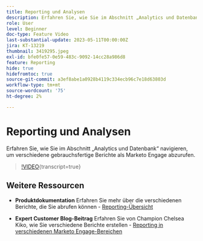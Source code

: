 ```yaml
---
title: Reporting und Analysen
description: Erfahren Sie, wie Sie im Abschnitt „Analytics und Datenbank“ navigieren, um verschiedene gebrauchsfertige Berichte als Marketo Engage abzurufen.
role: User
level: Beginner
doc-type: Feature Video
last-substantial-update: 2023-05-11T00:00:00Z
jira: KT-13219
thumbnail: 3419295.jpeg
exl-id: bfe0fe57-0e59-483c-9092-14cc28a986d8
feature: Reporting
hide: true
hidefromtoc: true
source-git-commit: a3ef8abe1a0928b4119c334ecb96c7e18d63803d
workflow-type: tm+mt
source-wordcount: '75'
ht-degree: 2%

---
```


# Reporting und Analysen

Erfahren Sie, wie Sie im Abschnitt „Analytics und Datenbank“ navigieren, um verschiedene gebrauchsfertige Berichte als Marketo Engage abzurufen.

>[!VIDEO](https://video.tv.adobe.com/v/3446429/?learn=on&captions=ger){transcript=true}

## Weitere Ressourcen

* **Produktdokumentation**
Erfahren Sie mehr über die verschiedenen Berichte, die Sie abrufen können - [Reporting-Übersicht](https://experienceleague.adobe.com/docs/marketo/using/product-docs/reporting/reporting-overview.html?lang=de&sdid=M7K4SLTS&mv=email&mv2=instreml)

* **Expert Customer Blog-Beitrag**
Erfahren Sie von Champion Chelsea Kiko, wie Sie verschiedene Berichte erstellen - [Reporting in verschiedenen Marketo Engage-Bereichen](https://nation.marketo.com/t5/product-blogs/how-marketo-champion-chelsea-kiko-reports-in-various-marketo/ba-p/242627)
